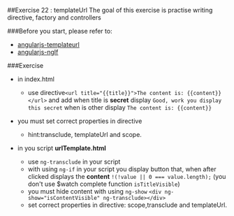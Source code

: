 ##Exercise 22 : templateUrl
The goal of this exercise is practise writing directive, factory and controllers

###Before you start, please refer to:
* [angularjs-templateurl](https://egghead.io/lessons/angularjs-templateurl)
* [angularjs-ngIf](https://docs.angularjs.org/api/ng/directive/ngIf)


###Exercise

* in index.html
    * use directive```<url title="{{title}}">The content is: {{content}}</url>``` and add when title  is **secret** display ```Good, work you display this secret```
     when is other display ```The content is: {{content}}```
* you must set correct properties in directive
    * hint:transclude, templateUrl and scope.

* in you script  **urlTemplate.html**
    * use ```ng-transclude``` in your script
    * with using ```ng-if``` in your script you display button that, when after clicked displays the **content** ```!(!value || 0 === value.length);```
        (you don't use $watch complete function ```isTitleVisible```)
    * you must hide content with using ```ng-show``` ```<div ng-show="isContentVisible" ng-transclude></div>```
    * set correct properties in directive: scope,transclude and templateUrl.
